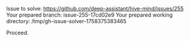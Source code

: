Issue to solve: https://github.com/deep-assistant/hive-mind/issues/255
Your prepared branch: issue-255-17cd02e9
Your prepared working directory: /tmp/gh-issue-solver-1758375383465

Proceed.
